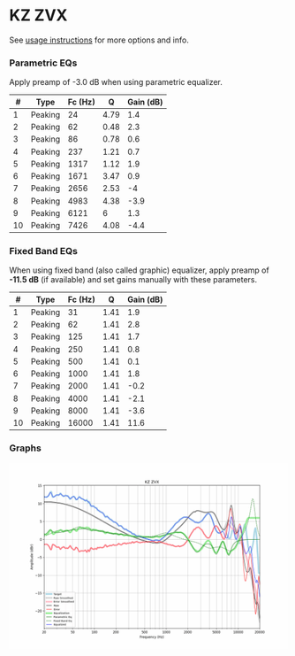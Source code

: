 # KZ ZVX
See [usage instructions](https://github.com/jaakkopasanen/AutoEq#usage) for more options and info.

### Parametric EQs
Apply preamp of -3.0 dB when using parametric equalizer.

|   # | Type    |   Fc (Hz) |    Q |   Gain (dB) |
|-----|---------|-----------|------|-------------|
|   1 | Peaking |        24 | 4.79 |         1.4 |
|   2 | Peaking |        62 | 0.48 |         2.3 |
|   3 | Peaking |        86 | 0.78 |         0.6 |
|   4 | Peaking |       237 | 1.21 |         0.7 |
|   5 | Peaking |      1317 | 1.12 |         1.9 |
|   6 | Peaking |      1671 | 3.47 |         0.9 |
|   7 | Peaking |      2656 | 2.53 |        -4   |
|   8 | Peaking |      4983 | 4.38 |        -3.9 |
|   9 | Peaking |      6121 | 6    |         1.3 |
|  10 | Peaking |      7426 | 4.08 |        -4.4 |

### Fixed Band EQs
When using fixed band (also called graphic) equalizer, apply preamp of **-11.5 dB** (if available) and set gains manually with these parameters.

|   # | Type    |   Fc (Hz) |    Q |   Gain (dB) |
|-----|---------|-----------|------|-------------|
|   1 | Peaking |        31 | 1.41 |         1.9 |
|   2 | Peaking |        62 | 1.41 |         2.8 |
|   3 | Peaking |       125 | 1.41 |         1.7 |
|   4 | Peaking |       250 | 1.41 |         0.8 |
|   5 | Peaking |       500 | 1.41 |         0.1 |
|   6 | Peaking |      1000 | 1.41 |         1.8 |
|   7 | Peaking |      2000 | 1.41 |        -0.2 |
|   8 | Peaking |      4000 | 1.41 |        -2.1 |
|   9 | Peaking |      8000 | 1.41 |        -3.6 |
|  10 | Peaking |     16000 | 1.41 |        11.6 |

### Graphs
![](./KZ%20ZVX.png)
